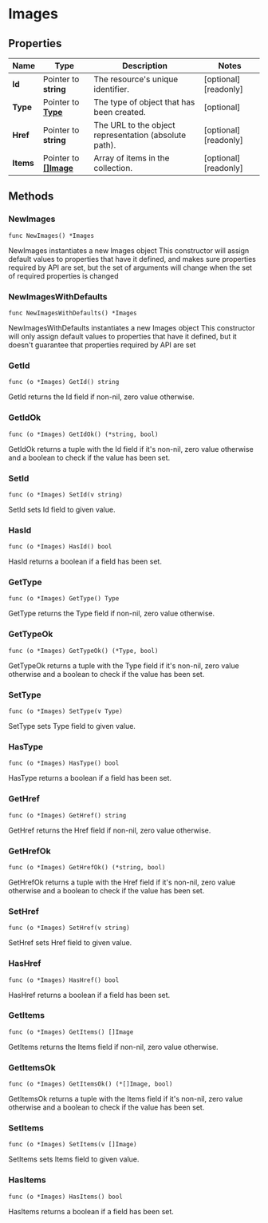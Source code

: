 # Images

## Properties

|Name | Type | Description | Notes|
|------------ | ------------- | ------------- | -------------|
|**Id** | Pointer to **string** | The resource&#39;s unique identifier. | [optional] [readonly] |
|**Type** | Pointer to [**Type**](Type.md) | The type of object that has been created. | [optional] |
|**Href** | Pointer to **string** | The URL to the object representation (absolute path). | [optional] [readonly] |
|**Items** | Pointer to [**[]Image**](Image.md) | Array of items in the collection. | [optional] [readonly] |

## Methods

### NewImages

`func NewImages() *Images`

NewImages instantiates a new Images object
This constructor will assign default values to properties that have it defined,
and makes sure properties required by API are set, but the set of arguments
will change when the set of required properties is changed

### NewImagesWithDefaults

`func NewImagesWithDefaults() *Images`

NewImagesWithDefaults instantiates a new Images object
This constructor will only assign default values to properties that have it defined,
but it doesn't guarantee that properties required by API are set

### GetId

`func (o *Images) GetId() string`

GetId returns the Id field if non-nil, zero value otherwise.

### GetIdOk

`func (o *Images) GetIdOk() (*string, bool)`

GetIdOk returns a tuple with the Id field if it's non-nil, zero value otherwise
and a boolean to check if the value has been set.

### SetId

`func (o *Images) SetId(v string)`

SetId sets Id field to given value.

### HasId

`func (o *Images) HasId() bool`

HasId returns a boolean if a field has been set.

### GetType

`func (o *Images) GetType() Type`

GetType returns the Type field if non-nil, zero value otherwise.

### GetTypeOk

`func (o *Images) GetTypeOk() (*Type, bool)`

GetTypeOk returns a tuple with the Type field if it's non-nil, zero value otherwise
and a boolean to check if the value has been set.

### SetType

`func (o *Images) SetType(v Type)`

SetType sets Type field to given value.

### HasType

`func (o *Images) HasType() bool`

HasType returns a boolean if a field has been set.

### GetHref

`func (o *Images) GetHref() string`

GetHref returns the Href field if non-nil, zero value otherwise.

### GetHrefOk

`func (o *Images) GetHrefOk() (*string, bool)`

GetHrefOk returns a tuple with the Href field if it's non-nil, zero value otherwise
and a boolean to check if the value has been set.

### SetHref

`func (o *Images) SetHref(v string)`

SetHref sets Href field to given value.

### HasHref

`func (o *Images) HasHref() bool`

HasHref returns a boolean if a field has been set.

### GetItems

`func (o *Images) GetItems() []Image`

GetItems returns the Items field if non-nil, zero value otherwise.

### GetItemsOk

`func (o *Images) GetItemsOk() (*[]Image, bool)`

GetItemsOk returns a tuple with the Items field if it's non-nil, zero value otherwise
and a boolean to check if the value has been set.

### SetItems

`func (o *Images) SetItems(v []Image)`

SetItems sets Items field to given value.

### HasItems

`func (o *Images) HasItems() bool`

HasItems returns a boolean if a field has been set.


